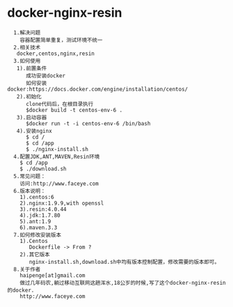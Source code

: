 docker-nginx-resin
==============
          
      1.解决问题
        容器配置简单重复，测试环境不统一
      2.相关技术
       docker,centos,nginx,resin
      3.如何使用
       1).前置条件
          成功安装docker
          如何安装docker:https://docs.docker.com/engine/installation/centos/
       2).初始化
          clone代码后，在根目录执行
          $docker build -t centos-env-6 .
       3).启动容器
          $docker run -t -i centos-env-6 /bin/bash
       4).安装nginx
          $ cd /
          $ cd /app
          $ ./nginx-install.sh
      4.配置JDK,ANT,MAVEN,Resin环境
        $ cd /app
        $ ./download.sh
      5.常见问题：
        访问:http://www.faceye.com
	  6.版本说明：
	    1).centos:6
		2).nginx:1.9.9,with openssl
		3).resin:4.0.44
		4).jdk:1.7.80
		5).ant:1.9
		6).maven.3.3
	  7.如何修改安装版本
	    1).Centos
		   Dockerfile -> From ?
	    2).其它版本
		   nginx-install.sh,download.sh中均有版本控制配置，修改需要的版本即可。
      8.关于作者
	    haipenge[at]gmail.com
		做过几年码农,躺过移动互联网这趟浑水,18公岁的时候,写了这个docker-nginx-resin的docker.
		http://www.faceye.com
		
		
      
